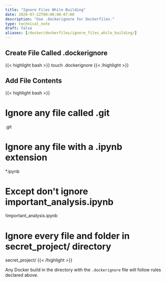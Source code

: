 ```yaml
---
title: "Ignore Files While Building"
date: 2020-07-22T00:00:00-07:00
description: "Use .dockerignore for Dockerfiles."
type: technical_note
draft: false
aliases: [/docker/dockerfiles/ignore_files_while_building/]
---
```


## Create File Called .dockerignore
{{< highlight bash >}}
touch .dockerignore
{{< /highlight >}}

## Add File Contents
{{< highlight bash >}}
# Ignore any file called .git
.git

# Ignore any file with a .ipynb extension
*.ipynb

# Except don't ignore important_analysis.ipynb
!important_analysis.ipynb

# Ignore every file and folder in secret_project/ directory
secret_project/
{{< /highlight >}}

Any Docker build in the directory with the `.dockerignore` file will follow rules declared above.